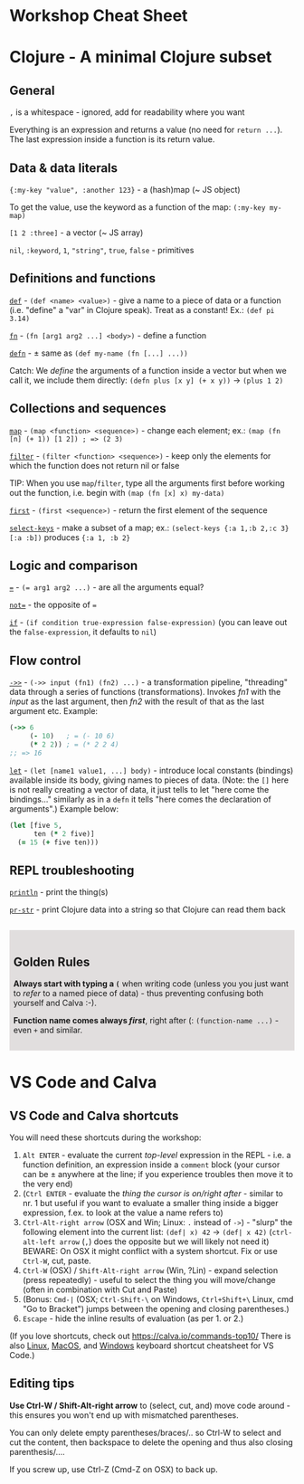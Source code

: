 Workshop Cheat Sheet
====================

# Clojure - A minimal Clojure subset

## General

`,` is a whitespace - ignored, add for readability where you want

Everything is an expression and returns a value (no need for `return ...`).
The last expression inside a function is its return value.

## Data & data literals

`{:my-key "value", :another 123}` - a (hash)map (~ JS object)

To get the value, use the keyword as a function of the map: `(:my-key my-map)`

`[1 2 :three]` - a vector (~ JS array)

`nil`, `:keyword`, `1`, `"string"`, `true`, `false` - primitives

## Definitions and functions

[`def`](https://clojuredocs.org/clojure.core/def) - `(def <name> <value>)` - give a name to a piece of data or a function (i.e. "define" a "var" in Clojure speak). Treat as a constant! Ex.: `(def pi 3.14)`

[`fn`](https://clojuredocs.org/clojure.core/fn) - `(fn [arg1 arg2 ...] <body>)` - define a function

[`defn`](https://clojuredocs.org/clojure.core/defn) - ± same as `(def my-name (fn [...] ...))`

Catch: We _define_ the arguments of a function inside a vector but when we call it, we include them directly: `(defn plus [x y] (+ x y))` -> `(plus 1 2)`

## Collections and sequences

[`map`](https://clojuredocs.org/clojure.core/map) - `(map <function> <sequence>)` - change each element; ex.: `(map (fn [n] (+ 1)) [1 2]) ; => (2 3)`

[`filter`](https://clojuredocs.org/clojure.core/filter) - `(filter <function> <sequence>)` - keep only the elements for which the function does not return nil or false

TIP: When you use `map`/`filter`, type all the arguments first before working out the function, i.e. begin with `(map (fn [x] x) my-data)`

[`first`](https://clojuredocs.org/clojure.core/first) - `(first <sequence>)` - return the first element of the sequence

[`select-keys`](https://clojuredocs.org/clojure.core/select-keys) - make a subset of a map; ex.: `(select-keys {:a 1,:b 2,:c 3} [:a :b])` produces `{:a 1, :b 2}`

## Logic and comparison

[`=`](https://clojuredocs.org/clojure.core/%3D) - `(= arg1 arg2 ...)` - are all the arguments equal?

[`not=`](https://clojuredocs.org/clojure.core/%3D) - the opposite of `=`

[`if`](https://clojuredocs.org/clojure.core/if) - `(if condition true-expression false-expression)` (you can leave out the `false-expression`, it defaults to `nil`)

## Flow control

[`->>`](https://clojuredocs.org/clojure.core/->>) - `(->> input (fn1) (fn2) ...)` - a transformation pipeline, "threading" data through a series of functions (transformations). Invokes _fn1_ with the _input_ as the last argument, then _fn2_ with the result of that as the last argument etc. Example:

```clojure
(->> 6
     (- 10)   ; = (- 10 6)
     (* 2 2)) ; = (* 2 2 4)
;; => 16
```

[`let`](https://clojuredocs.org/clojure.core/let) - `(let [name1 value1, ...] body)` - introduce local constants (bindings) available inside its body, giving names to pieces of data. (Note: the `[]` here is not really creating a vector of data, it just tells to let "here come the bindings..." similarly as in a `defn` it tells "here comes the declaration of arguments".) Example below:

```clojure
(let [five 5,
      ten (* 2 five)]
  (= 15 (+ five ten)))
```

## REPL troubleshooting

[`println`](https://clojuredocs.org/clojure.core/println) - print the thing(s)

[`pr-str`](https://clojuredocs.org/clojure.core/pr-str)  - print Clojure data into a string so that Clojure can read them back

<section style="background-color:#e1dede; padding: 1em 0.5em; margin: 2em 0em">

<h2 id="golden-rules">Golden Rules</h2>

<p><b>Always start with typing a <code>(</code></b> when writing code (unless you you just want to <i>refer</i> to a named piece of data) - thus preventing confusing both yourself and Calva :-).</p>

<p><b>Function name comes always <i>first</i></b>, right after (: <code>(function-name ...)</code> - even <code>+</code> and similar.</p>
</section>

# VS Code and Calva 

## VS Code and Calva shortcuts

 You will need these shortcuts during the workshop:

1. `Alt ENTER` - evaluate the current _top-level_ expression in the REPL - i.e. a function definition, an expression inside a `comment` block (your cursor can be ± anywhere at the line; if you experience troubles then move it to the very end)
2. (`Ctrl ENTER` - evaluate the _thing the cursor is on/right after_ - similar to nr. 1 but useful if you want to evaluate a smaller thing inside a bigger expression, f.ex. to look at the value a name refers to)
3. `Ctrl-Alt-right arrow` (OSX and Win; Linux: `.` instead of `->`) - "slurp" the following element into the current list: `(def| x) 42` -> `(def| x 42)` (`ctrl-alt-left arrow` (`,`) does the opposite but we will likely not need it)
   BEWARE: On OSX it might conflict with a system shortcut. Fix or use `Ctrl-W`, cut, paste.
4. `Ctrl-W` (OSX) / `Shift-Alt-right arrow` (Win, ?Lin) - expand selection (press repeatedly) - useful to select the thing you will move/change (often in combination with Cut and Paste)
5. (Bonus: `Cmd-|` (OSX; `Ctrl-Shift-\` on Windows, `Ctrl+Shift+\` Linux, cmd "Go to Bracket") jumps between the opening and closing parentheses.)
6. `Escape` - hide the inline results of evaluation (as per 1. or 2.) 

(If you love shortcuts, check out https://calva.io/commands-top10/ There is also [Linux](https://code.visualstudio.com/shortcuts/keyboard-shortcuts-linux.pdf), [MacOS](https://code.visualstudio.com/shortcuts/keyboard-shortcuts-macos.pdf), and [Windows](https://code.visualstudio.com/shortcuts/keyboard-shortcuts-windows.pdf) keyboard shortcut cheatsheet for VS Code.)

## Editing tips

**Use Ctrl-W / Shift-Alt-right arrow** to (select, cut, and) move code around - this ensures you won't end up with mismatched parentheses.

You can only delete empty parentheses/braces/.. so Ctrl-W to select and cut the content, then backspace to delete the opening and thus also closing parenthesis/....

If you screw up, use Ctrl-Z (Cmd-Z on OSX) to back up.
